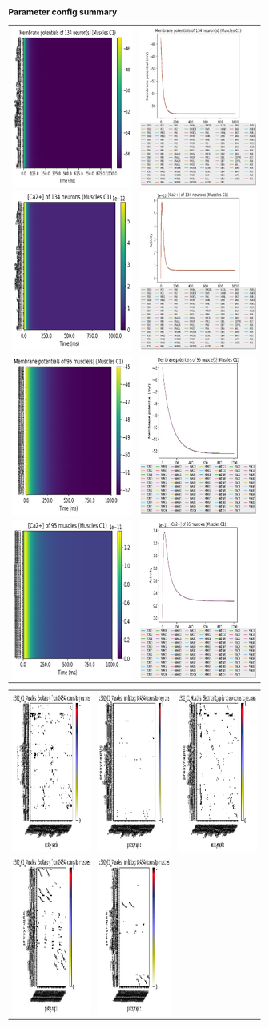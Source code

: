 ### Parameter config summary 
<table>

<tr>
  <td><a href="neurons_C1_Muscles.png"><img alt=" " src="neurons_C1_Muscles.png" height="320"/></a></td>
  <td><a href="traces_neuron_Muscles_C1.png"><img alt=" " src="traces_neuron_Muscles_C1.png" height="320"/></a></td>
</tr>

<tr>
  <td><a href="neuron_activity_C1_Muscles.png"><img alt=" " src="neuron_activity_C1_Muscles.png" height="320"/></a></td>
  <td><a href="traces_neuron_activity_Muscles_C1.png"><img alt=" " src="traces_neuron_activity_Muscles_C1.png" height="320"/></a></td>
</tr>

<tr>
  <td><a href="muscles_C1_Muscles.png"><img alt=" " src="muscles_C1_Muscles.png" height="320"/></a></td>
  <td><a href="traces_muscles_Muscles_C1.png"><img alt=" " src="traces_muscles_Muscles_C1.png" height="320"/></a></td>
</tr>

<tr>
  <td><a href="muscle_activity_C1_Muscles.png"><img alt=" " src="muscle_activity_C1_Muscles.png" height="320"/></a></td>
  <td><a href="traces_muscles_activity_Muscles_C1.png"><img alt=" " src="traces_muscles_activity_Muscles_C1.png" height="320"/></a></td>
</tr>
</table>
<table>

<tr><td><a href="c302_C1_Muscles_exc_to_neurons.png"><img alt=" " src="c302_C1_Muscles_exc_to_neurons.png" height="320"/></a></td>

  <td><a href="c302_C1_Muscles_inh_to_neurons.png"><img alt=" " src="c302_C1_Muscles_inh_to_neurons.png" height="320"/></a></td>

  <td><a href="c302_C1_Muscles_elec_to_neurons.png"><img alt=" " src="c302_C1_Muscles_elec_to_neurons.png" height="320"/></a></td></tr>

<tr><td><a href="c302_C1_Muscles_exc_to_muscles.png"><img alt=" " src="c302_C1_Muscles_exc_to_muscles.png" height="320"/></a></td>

  <td><a href="c302_C1_Muscles_inh_to_muscles.png"><img alt=" " src="c302_C1_Muscles_inh_to_muscles.png" height="320"/></a></td></tr>
</table>
